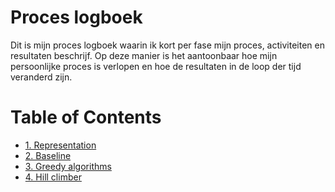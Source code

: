 # Proces logboek

Dit is mijn proces logboek waarin ik kort per fase mijn proces, activiteiten en
resultaten beschrijf. Op deze manier is het aantoonbaar hoe mijn persoonlijke
proces is verlopen en hoe de resultaten in de loop der tijd veranderd zijn.

# Table of Contents
- [1. Representation](./1-representation/README.md)
- [2. Baseline](./2-baseline/README.md)
- [3. Greedy algorithms](./3-greedy-algorithm/README.md)
- [4. Hill climber](./4-hillclimber/README.md)
